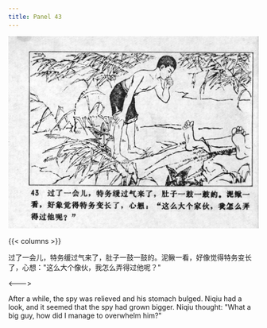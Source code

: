 ```yaml
---
title: Panel 43
---
```


![niqiu page](./../../../images/niqiu/seifert0397_nqkg_0047_043.jpg)

{{< columns >}}

过了一会儿，特务缓过气来了，肚子一鼓一鼓的。泥鳅一看，好像觉得特务变长了，心想："这么大个像伙，我怎么弄得过他呢？"

<--->

After a while, the spy was relieved and his stomach bulged. Niqiu had a look, and it seemed that the spy had grown bigger. Niqiu thought: "What a big guy, how did I manage to overwhelm him?"